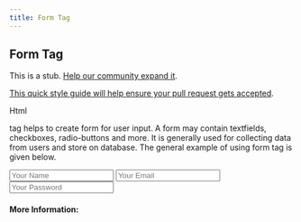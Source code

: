```yaml
---
title: Form Tag
---
```

## Form Tag

This is a stub. <a href='https://github.com/freecodecamp/guides/tree/master/src/pages/html/elements/form-tag/index.md' target='_blank' rel='nofollow'>Help our community expand it</a>.

<a href='https://github.com/freecodecamp/guides/blob/master/README.md' target='_blank' rel='nofollow'>This quick style guide will help ensure your pull request gets accepted</a>.

<!-- The article goes here, in GitHub-flavored Markdown. Feel free to add YouTube videos, images, and CodePen/JSBin embeds  -->

Html <form> tag helps to create form for user input. A form may contain textfields, checkboxes, radio-buttons and more. It is generally used for collecting data from users and store on database.
  The general example of using form tag is given below.
  
  <form action="process.php" method="post/get">
  <input type="text" name="name" placeholder="Your Name" />
  <input type="email" name="email" placeholder="Your Email" />
  <input type="password" name="pwd" placeholder="Your Password" />
  </form>
  
  





#### More Information:
<!-- Please add any articles you think might be helpful to read before writing the article -->


